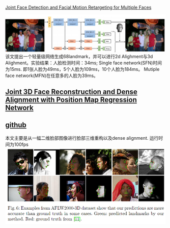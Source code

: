
[Joint Face Detection and Facial Motion Retargeting for Multiple Faces](https://arxiv.org/abs/1902.10744)

![image](https://github.com/renchenliang/daily-paper-computer-vision/blob/master/face%20recognition/image/QQ%E5%9B%BE%E7%89%8720190612152651.png)
  该文提出一个轻量级网络生成68landmark，并可以进行2d Alighment与3d Alighment。实验结果：人脸检测时间：34ms; Single face network(SFN)时间为15ms. 即1张人脸为49ms，5个人脸为109ms，10个人脸为184ms。  Mutiple face network(MFN)在任意多的人脸为39ms。

[Joint 3D Face Reconstruction and Dense Alignment with Position Map Regression Network](https://arxiv.org/abs/1803.07835)
-
[github](https://github.com/YadiraF/PRNet)
-
本文主要是从一幅二维脸部图像进行脸部三维重构以及dense alignment. 运行时间为100fps
![](https://github.com/renchenliang/daily-paper-computer-vision/blob/master/face%20recognition/image/QQ%E5%9B%BE%E7%89%8720190615174941.png)
